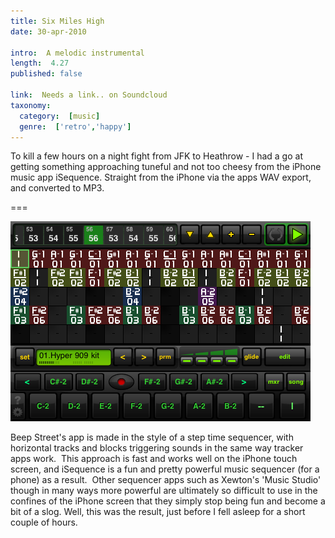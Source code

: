 ```yaml
---
title: Six Miles High
date: 30-apr-2010

intro:  A melodic instrumental
length:  4.27
published: false

link:  Needs a link.. on Soundcloud
taxonomy:
  category:  [music]
  genre:  ['retro','happy']
---
```


To kill a few hours on a night fight from JFK to Heathrow - I had a go at getting something approaching tuneful and not too cheesy from the iPhone music app iSequence. Straight from the iPhone via the apps WAV export, and converted to MP3.

===

![](IMG_4009.png)

Beep Street's app is made in the style of a step time sequencer, with horizontal tracks and blocks triggering sounds in the same way tracker apps work.  This approach is fast and works well on the iPhone touch screen, and iSequence is a fun and pretty powerful music sequencer (for a phone) as a result.  Other sequencer apps such as Xewton's 'Music Studio' though in many ways more powerful are ultimately so difficult to use in the confines of the iPhone screen that they simply stop being fun and become a bit of a slog. Well, this was the result, just before I fell asleep for a short couple of hours.

